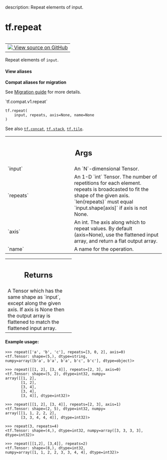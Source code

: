 description: Repeat elements of input.

<div itemscope itemtype="http://developers.google.com/ReferenceObject">
<meta itemprop="name" content="tf.repeat" />
<meta itemprop="path" content="Stable" />
</div>

# tf.repeat

<!-- Insert buttons and diff -->

<table class="tfo-notebook-buttons tfo-api nocontent" align="left">
<td>
  <a target="_blank" href="https://github.com/tensorflow/tensorflow/blob/r2.3/tensorflow/python/ops/array_ops.py#L5767-L5818">
    <img src="https://www.tensorflow.org/images/GitHub-Mark-32px.png" />
    View source on GitHub
  </a>
</td>
</table>



Repeat elements of `input`.

<section class="expandable">
  <h4 class="showalways">View aliases</h4>
  <p>
<b>Compat aliases for migration</b>
<p>See
<a href="https://www.tensorflow.org/guide/migrate">Migration guide</a> for
more details.</p>
<p>`tf.compat.v1.repeat`</p>
</p>
</section>

<pre class="devsite-click-to-copy prettyprint lang-py tfo-signature-link">
<code>tf.repeat(
    input, repeats, axis=None, name=None
)
</code></pre>



<!-- Placeholder for "Used in" -->

See also <a href="../tf/concat.md"><code>tf.concat</code></a>, <a href="../tf/stack.md"><code>tf.stack</code></a>, <a href="../tf/tile.md"><code>tf.tile</code></a>.

<!-- Tabular view -->
 <table class="responsive fixed orange">
<colgroup><col width="214px"><col></colgroup>
<tr><th colspan="2"><h2 class="add-link">Args</h2></th></tr>

<tr>
<td>
`input`
</td>
<td>
An `N`-dimensional Tensor.
</td>
</tr><tr>
<td>
`repeats`
</td>
<td>
An 1-D `int` Tensor. The number of repetitions for each element.
repeats is broadcasted to fit the shape of the given axis. `len(repeats)`
must equal `input.shape[axis]` if axis is not None.
</td>
</tr><tr>
<td>
`axis`
</td>
<td>
An int. The axis along which to repeat values. By default (axis=None),
use the flattened input array, and return a flat output array.
</td>
</tr><tr>
<td>
`name`
</td>
<td>
A name for the operation.
</td>
</tr>
</table>



<!-- Tabular view -->
 <table class="responsive fixed orange">
<colgroup><col width="214px"><col></colgroup>
<tr><th colspan="2"><h2 class="add-link">Returns</h2></th></tr>
<tr class="alt">
<td colspan="2">
A Tensor which has the same shape as `input`, except along the given axis.
If axis is None then the output array is flattened to match the flattened
input array.
</td>
</tr>

</table>



#### Example usage:



```
>>> repeat(['a', 'b', 'c'], repeats=[3, 0, 2], axis=0)
<tf.Tensor: shape=(5,), dtype=string,
numpy=array([b'a', b'a', b'a', b'c', b'c'], dtype=object)>
```

```
>>> repeat([[1, 2], [3, 4]], repeats=[2, 3], axis=0)
<tf.Tensor: shape=(5, 2), dtype=int32, numpy=
array([[1, 2],
       [1, 2],
       [3, 4],
       [3, 4],
       [3, 4]], dtype=int32)>
```

```
>>> repeat([[1, 2], [3, 4]], repeats=[2, 3], axis=1)
<tf.Tensor: shape=(2, 5), dtype=int32, numpy=
array([[1, 1, 2, 2, 2],
       [3, 3, 4, 4, 4]], dtype=int32)>
```

```
>>> repeat(3, repeats=4)
<tf.Tensor: shape=(4,), dtype=int32, numpy=array([3, 3, 3, 3], dtype=int32)>
```

```
>>> repeat([[1,2], [3,4]], repeats=2)
<tf.Tensor: shape=(8,), dtype=int32,
numpy=array([1, 1, 2, 2, 3, 3, 4, 4], dtype=int32)>
```